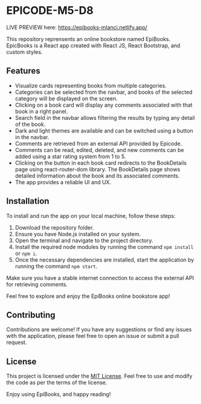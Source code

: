 # EPICODE-M5-D8

LIVE PREVIEW here: https://epibooks-mlanci.netlify.app/

This repository reprensents an online bookstore named EpiBooks.
EpicBooks is a React app created with React JS, React Bootstrap, and custom styles.

## Features

- Visualize cards representing books from multiple categories.
- Categories can be selected from the navbar, and books of the selected category will be displayed on the screen.
- Clicking on a book card will display any comments associated with that book in a right panel.
- Search field in the navbar allows filtering the results by typing any detail of the book.
- Dark and light themes are available and can be switched using a button in the navbar.
- Comments are retrieved from an external API provided by Epicode.
- Comments can be read, edited, deleted, and new comments can be added using a star rating system from 1 to 5.
- Clicking on the button in each book card redirects to the BookDetails page using react-router-dom library. The BookDetails page shows detailed information about the book and its associated comments.
- The app provides a reliable UI and UX.

## Installation

To install and run the app on your local machine, follow these steps:

1. Download the repository folder.
2. Ensure you have Node.js installed on your system.
3. Open the terminal and navigate to the project directory.
4. Install the required node modules by running the command `npm install` or `npm i`.
5. Once the necessary dependencies are installed, start the application by running the command `npm start`.

Make sure you have a stable internet connection to access the external API for retrieving comments.

Feel free to explore and enjoy the EpiBooks online bookstore app!

## Contributing

Contributions are welcome! If you have any suggestions or find any issues with the application, please feel free to open an issue or submit a pull request.

## License

This project is licensed under the [MIT License](LICENSE). Feel free to use and modify the code as per the terms of the license.

Enjoy using EpiBooks, and happy reading!

